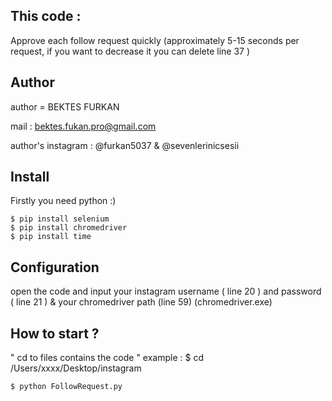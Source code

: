 ## This code :
Approve each follow request quickly (approximately 5-15 seconds per request, if you want to decrease it you can delete line 37 )

## Author

author = BEKTES FURKAN

mail : bektes.fukan.pro@gmail.com

author's instagram : @furkan5037 & @sevenlerinicsesii 

## Install

Firstly you need python :)

```
$ pip install selenium
$ pip install chromedriver
$ pip install time
```
## Configuration

open the code and input your instagram username ( line 20 )  and password ( line 21 ) & your chromedriver path (line 59) (chromedriver.exe)

## How to start ?

" cd to files contains the code " example : $ cd /Users/xxxx/Desktop/instagram
```
$ python FollowRequest.py
```

